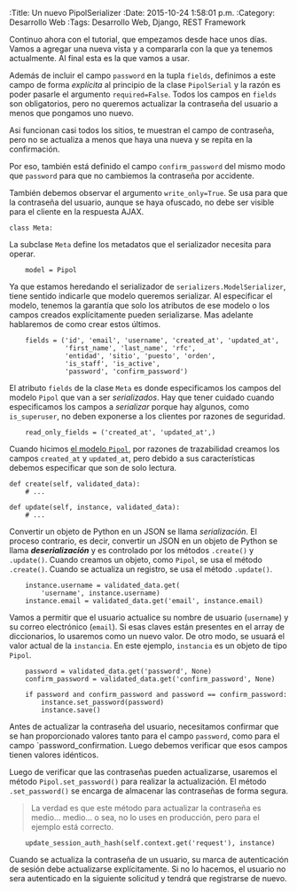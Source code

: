 :Title: Un nuevo PipolSerializer
:Date: 2015-10-24 1:58:01 p.m.
:Category: Desarrollo Web
:Tags:  Desarrollo Web, Django, REST Framework

Continuo ahora con el tutorial, que empezamos desde hace unos días. Vamos a agregar una nueva vista y a compararla con la que ya tenemos actualmente. Al final esta es la que vamos a usar.

<script src="https://gist.github.com/jstoledano/e7e34f49035bda082e7d.js"></script>

Además de incluir el campo `password` en la tupla `fields`, definimos a este campo de forma _explícita_ al principio de la clase `PipolSerial` y la razón es poder pasarle el argumento `required=False`. Todos los campos en `fields` son obligatorios, pero no queremos actualizar la contraseña del usuario a menos que pongamos uno nuevo.

Asi funcionan casi todos los sitios, te muestran el campo de contraseña, pero no se actualiza a menos que haya una nueva y se repita en la confirmación.

Por eso, también está definido el campo `confirm_password` del mismo modo que `password` para que no cambiemos la contraseña por accidente.

También debemos observar el argumento `write_only=True`. Se usa para que la contraseña del usuario, aunque se haya ofuscado, no debe ser visible para el cliente en la respuesta AJAX.

    class Meta:

La subclase `Meta` define los metadatos que el serializador necesita para operar.

        model = Pipol

Ya que estamos heredando el serializador de `serializers.ModelSerializer`, tiene sentido indicarle que modelo queremos serializar. Al especificar el modelo, tenemos la garantía que solo los atributos de ese modelo o los campos creados explícitamente pueden serializarse. Mas adelante hablaremos de como crear estos últimos.

        fields = ('id', 'email', 'username', 'created_at', 'updated_at',
                  'first_name', 'last_name', 'rfc',
                  'entidad', 'sitio', 'puesto', 'orden',
                  'is_staff', 'is_active',
                  'password', 'confirm_password')

El atributo `fields` de la clase `Meta` es donde especificamos los campos del modelo `Pipol` que van a ser _serializados_. Hay que tener cuidado cuando especificamos los campos a _serializar_ porque hay algunos, como `is_superuser`, no deben exponerse a los clientes por razones de seguridad.

        read_only_fields = ('created_at', 'updated_at',)

Cuando hicimos [el modelo `Pipol`](http://yo.toledano.org/revision-del-modelo-de-usuarios/), por razones de trazabilidad creamos los campos `created_at` y `updated_at`, pero debido a sus características debemos especificar que son de solo lectura.

    def create(self, validated_data):
        # ...

    def update(self, instance, validated_data):
        # ...

Convertir un objeto de Python en un JSON se llama _serialización_. El proceso contrario, es decir, convertir un JSON en un objeto de Python se llama __*deserialización*__ y es controlado por los métodos `.create()` y `.update()`. Cuando creamos un objeto, como `Pipol`, se usa el método `.create()`. Cuando se actualiza un registro, se usa el método `.update()`.

        instance.username = validated_data.get(
            'username', instance.username)
        instance.email = validated_data.get('email', instance.email)

Vamos a permitir que el usuario actualice su nombre de usuario (`username`) y su correo electrónico (`email`). Si esas claves están presentes en el array de diccionarios, lo usaremos como un nuevo valor. De otro modo, se usuará el valor actual de la `instancia`. En este ejemplo, `instancia` es un objeto de tipo `Pipol`.

        password = validated_data.get('password', None)
        confirm_password = validated_data.get('confirm_password', None)

        if password and confirm_password and password == confirm_password:
            instance.set_password(password)
            instance.save()

Antes de actualizar la contraseña del usuario, necesitamos confirmar que se han proporcionado valores tanto para el campo `password`, como para el campo `password_confirmation. Luego debemos verificar que esos campos tienen valores idénticos.

Luego de verificar que las contraseñas pueden actualizarse, usaremos el método `Pipol.set_password()` para realizar la actualización. El método `.set_password()` se encarga de almacenar las contraseñas de forma segura.

> La verdad es que este método para actualizar la contraseña es medio... medio... o sea, no lo uses en producción, pero para el ejemplo está correcto.

        update_session_auth_hash(self.context.get('request'), instance)

Cuando se actualiza la contraseña de un usuario, su marca de autenticación de sesión debe actualizarse explícitamente. Si no lo hacemos, el usuario no sera autenticado en la siguiente solicitud y tendrá que registrarse de nuevo.


